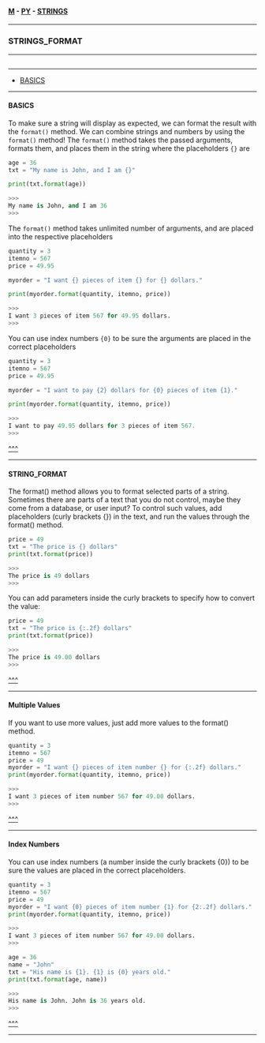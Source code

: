 
#### [M](https://github.com/ttltrk/TTT/blob/master/menu.md) - [PY](https://github.com/ttltrk/TTT/blob/master/PY/PY.md) - [STRINGS](https://github.com/ttltrk/TTT/blob/master/PY/STRINGS/STRINGS.md)

---

### STRINGS_FORMAT

---

```

```

---

* [BASICS](#BASICS)

---

#### BASICS

To make sure a string will display as expected, we can format the result with the ```format()``` method.
We can combine strings and numbers by using the ```format()``` method!
The ```format()``` method takes the passed arguments, formats them, and places them in the string where the placeholders ```{}``` are


```py
age = 36
txt = "My name is John, and I am {}"

print(txt.format(age))

>>>
My name is John, and I am 36
>>>
```

The ```format()``` method takes unlimited number of arguments, and are placed into the respective placeholders

```py
quantity = 3
itemno = 567
price = 49.95

myorder = "I want {} pieces of item {} for {} dollars."

print(myorder.format(quantity, itemno, price))

>>>
I want 3 pieces of item 567 for 49.95 dollars.
>>>
```

You can use index numbers ```{0}``` to be sure the arguments are placed in the correct placeholders

```py
quantity = 3
itemno = 567
price = 49.95

myorder = "I want to pay {2} dollars for {0} pieces of item {1}."

print(myorder.format(quantity, itemno, price))

>>>
I want to pay 49.95 dollars for 3 pieces of item 567.
>>>
```

[^^^](#STRINGS_FORMAT)

---

#### STRING_FORMAT

The format() method allows you to format selected parts of a string.
Sometimes there are parts of a text that you do not control, maybe they come from a database, or user input?
To control such values, add placeholders (curly brackets {}) in the text, and run the values through the format() method.

```py
price = 49
txt = "The price is {} dollars"
print(txt.format(price))

>>>
The price is 49 dollars
>>>
```

You can add parameters inside the curly brackets to specify how to convert the value:

```py
price = 49
txt = "The price is {:.2f} dollars"
print(txt.format(price))

>>>
The price is 49.00 dollars
>>>
```

[^^^](#STRINGS_FORMAT)

---

#### Multiple Values

If you want to use more values, just add more values to the format() method.

```py
quantity = 3
itemno = 567
price = 49
myorder = "I want {} pieces of item number {} for {:.2f} dollars."
print(myorder.format(quantity, itemno, price))

>>>
I want 3 pieces of item number 567 for 49.00 dollars.
>>>
```

[^^^](#STRINGS_FORMAT)

---

#### Index Numbers

You can use index numbers (a number inside the curly brackets {0}) to be sure the values are placed in the correct placeholders.

```py
quantity = 3
itemno = 567
price = 49
myorder = "I want {0} pieces of item number {1} for {2:.2f} dollars."
print(myorder.format(quantity, itemno, price))

>>>
I want 3 pieces of item number 567 for 49.00 dollars.
>>>
```

```py
age = 36
name = "John"
txt = "His name is {1}. {1} is {0} years old."
print(txt.format(age, name))

>>>
His name is John. John is 36 years old.
>>>
```

[^^^](#STRINGS_FORMAT)

---
